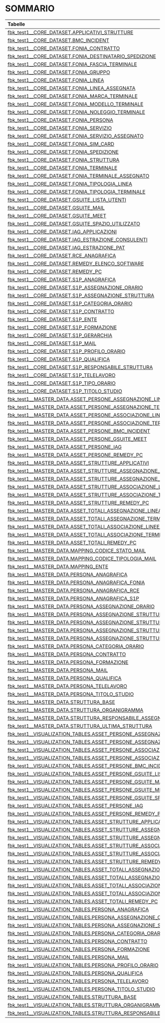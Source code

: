 # SOMMARIO

| Tabelle                                                                                                                                                                       |
|:------------------------------------------------------------------------------------------------------------------------------------------------------------------------------|
| [fbk_test1__CORE_DATASET.APPLICATIVI_STRUTTURE](/fbk_test1__CORE_DATASET/APPLICATIVI_STRUTTURE/markdown.md)                                                                   |
| [fbk_test1__CORE_DATASET.BMC_INCIDENT](/fbk_test1__CORE_DATASET/BMC_INCIDENT/markdown.md)                                                                                     |
| [fbk_test1__CORE_DATASET.FONIA_CONTRATTO](/fbk_test1__CORE_DATASET/FONIA_CONTRATTO/markdown.md)                                                                               |
| [fbk_test1__CORE_DATASET.FONIA_DESTINATARIO_SPEDIZIONE](/fbk_test1__CORE_DATASET/FONIA_DESTINATARIO_SPEDIZIONE/markdown.md)                                                   |
| [fbk_test1__CORE_DATASET.FONIA_FASCIA_TERMINALE](/fbk_test1__CORE_DATASET/FONIA_FASCIA_TERMINALE/markdown.md)                                                                 |
| [fbk_test1__CORE_DATASET.FONIA_GRUPPO](/fbk_test1__CORE_DATASET/FONIA_GRUPPO/markdown.md)                                                                                     |
| [fbk_test1__CORE_DATASET.FONIA_LINEA](/fbk_test1__CORE_DATASET/FONIA_LINEA/markdown.md)                                                                                       |
| [fbk_test1__CORE_DATASET.FONIA_LINEA_ASSEGNATA](/fbk_test1__CORE_DATASET/FONIA_LINEA_ASSEGNATA/markdown.md)                                                                   |
| [fbk_test1__CORE_DATASET.FONIA_MARCA_TERMINALE](/fbk_test1__CORE_DATASET/FONIA_MARCA_TERMINALE/markdown.md)                                                                   |
| [fbk_test1__CORE_DATASET.FONIA_MODELLO_TERMINALE](/fbk_test1__CORE_DATASET/FONIA_MODELLO_TERMINALE/markdown.md)                                                               |
| [fbk_test1__CORE_DATASET.FONIA_NOLEGGIO_TERMINALE](/fbk_test1__CORE_DATASET/FONIA_NOLEGGIO_TERMINALE/markdown.md)                                                             |
| [fbk_test1__CORE_DATASET.FONIA_PERSONA](/fbk_test1__CORE_DATASET/FONIA_PERSONA/markdown.md)                                                                                   |
| [fbk_test1__CORE_DATASET.FONIA_SERVIZIO](/fbk_test1__CORE_DATASET/FONIA_SERVIZIO/markdown.md)                                                                                 |
| [fbk_test1__CORE_DATASET.FONIA_SERVIZIO_ASSEGNATO](/fbk_test1__CORE_DATASET/FONIA_SERVIZIO_ASSEGNATO/markdown.md)                                                             |
| [fbk_test1__CORE_DATASET.FONIA_SIM_CARD](/fbk_test1__CORE_DATASET/FONIA_SIM_CARD/markdown.md)                                                                                 |
| [fbk_test1__CORE_DATASET.FONIA_SPEDIZIONE](/fbk_test1__CORE_DATASET/FONIA_SPEDIZIONE/markdown.md)                                                                             |
| [fbk_test1__CORE_DATASET.FONIA_STRUTTURA](/fbk_test1__CORE_DATASET/FONIA_STRUTTURA/markdown.md)                                                                               |
| [fbk_test1__CORE_DATASET.FONIA_TERMINALE](/fbk_test1__CORE_DATASET/FONIA_TERMINALE/markdown.md)                                                                               |
| [fbk_test1__CORE_DATASET.FONIA_TERMINALE_ASSEGNATO](/fbk_test1__CORE_DATASET/FONIA_TERMINALE_ASSEGNATO/markdown.md)                                                           |
| [fbk_test1__CORE_DATASET.FONIA_TIPOLOGIA_LINEA](/fbk_test1__CORE_DATASET/FONIA_TIPOLOGIA_LINEA/markdown.md)                                                                   |
| [fbk_test1__CORE_DATASET.FONIA_TIPOLOGIA_TERMINALE](/fbk_test1__CORE_DATASET/FONIA_TIPOLOGIA_TERMINALE/markdown.md)                                                           |
| [fbk_test1__CORE_DATASET.GSUITE_LISTA_UTENTI](/fbk_test1__CORE_DATASET/GSUITE_LISTA_UTENTI/markdown.md)                                                                       |
| [fbk_test1__CORE_DATASET.GSUITE_MAIL](/fbk_test1__CORE_DATASET/GSUITE_MAIL/markdown.md)                                                                                       |
| [fbk_test1__CORE_DATASET.GSUITE_MEET](/fbk_test1__CORE_DATASET/GSUITE_MEET/markdown.md)                                                                                       |
| [fbk_test1__CORE_DATASET.GSUITE_SPAZIO_UTILIZZATO](/fbk_test1__CORE_DATASET/GSUITE_SPAZIO_UTILIZZATO/markdown.md)                                                             |
| [fbk_test1__CORE_DATASET.IAG_APPLICAZIONI](/fbk_test1__CORE_DATASET/IAG_APPLICAZIONI/markdown.md)                                                                             |
| [fbk_test1__CORE_DATASET.IAG_ESTRAZIONE_CONSULENTI](/fbk_test1__CORE_DATASET/IAG_ESTRAZIONE_CONSULENTI/markdown.md)                                                           |
| [fbk_test1__CORE_DATASET.IAG_ESTRAZIONE_PAT](/fbk_test1__CORE_DATASET/IAG_ESTRAZIONE_PAT/markdown.md)                                                                         |
| [fbk_test1__CORE_DATASET.RCE_ANAGRAFICA](/fbk_test1__CORE_DATASET/RCE_ANAGRAFICA/markdown.md)                                                                                 |
| [fbk_test1__CORE_DATASET.REMEDY_ELENCO_SOFTWARE](/fbk_test1__CORE_DATASET/REMEDY_ELENCO_SOFTWARE/markdown.md)                                                                 |
| [fbk_test1__CORE_DATASET.REMEDY_PC](/fbk_test1__CORE_DATASET/REMEDY_PC/markdown.md)                                                                                           |
| [fbk_test1__CORE_DATASET.S1P_ANAGRAFICA](/fbk_test1__CORE_DATASET/S1P_ANAGRAFICA/markdown.md)                                                                                 |
| [fbk_test1__CORE_DATASET.S1P_ASSEGNAZIONE_ORARIO](/fbk_test1__CORE_DATASET/S1P_ASSEGNAZIONE_ORARIO/markdown.md)                                                               |
| [fbk_test1__CORE_DATASET.S1P_ASSEGNAZIONE_STRUTTURA](/fbk_test1__CORE_DATASET/S1P_ASSEGNAZIONE_STRUTTURA/markdown.md)                                                         |
| [fbk_test1__CORE_DATASET.S1P_CATEGORIA_ORARIO](/fbk_test1__CORE_DATASET/S1P_CATEGORIA_ORARIO/markdown.md)                                                                     |
| [fbk_test1__CORE_DATASET.S1P_CONTRATTO](/fbk_test1__CORE_DATASET/S1P_CONTRATTO/markdown.md)                                                                                   |
| [fbk_test1__CORE_DATASET.S1P_ENTE](/fbk_test1__CORE_DATASET/S1P_ENTE/markdown.md)                                                                                             |
| [fbk_test1__CORE_DATASET.S1P_FORMAZIONE](/fbk_test1__CORE_DATASET/S1P_FORMAZIONE/markdown.md)                                                                                 |
| [fbk_test1__CORE_DATASET.S1P_GERARCHIA](/fbk_test1__CORE_DATASET/S1P_GERARCHIA/markdown.md)                                                                                   |
| [fbk_test1__CORE_DATASET.S1P_MAIL](/fbk_test1__CORE_DATASET/S1P_MAIL/markdown.md)                                                                                             |
| [fbk_test1__CORE_DATASET.S1P_PROFILO_ORARIO](/fbk_test1__CORE_DATASET/S1P_PROFILO_ORARIO/markdown.md)                                                                         |
| [fbk_test1__CORE_DATASET.S1P_QUALIFICA](/fbk_test1__CORE_DATASET/S1P_QUALIFICA/markdown.md)                                                                                   |
| [fbk_test1__CORE_DATASET.S1P_RESPONSABILE_STRUTTURA](/fbk_test1__CORE_DATASET/S1P_RESPONSABILE_STRUTTURA/markdown.md)                                                         |
| [fbk_test1__CORE_DATASET.S1P_TELELAVORO](/fbk_test1__CORE_DATASET/S1P_TELELAVORO/markdown.md)                                                                                 |
| [fbk_test1__CORE_DATASET.S1P_TIPO_ORARIO](/fbk_test1__CORE_DATASET/S1P_TIPO_ORARIO/markdown.md)                                                                               |
| [fbk_test1__CORE_DATASET.S1P_TITOLO_STUDIO](/fbk_test1__CORE_DATASET/S1P_TITOLO_STUDIO/markdown.md)                                                                           |
| [fbk_test1__MASTER_DATA.ASSET_PERSONE_ASSEGNAZIONE_LINEA](/fbk_test1__MASTER_DATA/ASSET_PERSONE_ASSEGNAZIONE_LINEA/markdown.md)                                               |
| [fbk_test1__MASTER_DATA.ASSET_PERSONE_ASSEGNAZIONE_TERMINALE](/fbk_test1__MASTER_DATA/ASSET_PERSONE_ASSEGNAZIONE_TERMINALE/markdown.md)                                       |
| [fbk_test1__MASTER_DATA.ASSET_PERSONE_ASSOCIAZIONE_LINEE_SERVIZI](/fbk_test1__MASTER_DATA/ASSET_PERSONE_ASSOCIAZIONE_LINEE_SERVIZI/markdown.md)                               |
| [fbk_test1__MASTER_DATA.ASSET_PERSONE_ASSOCIAZIONE_TERMINALI_NOLEGGI](/fbk_test1__MASTER_DATA/ASSET_PERSONE_ASSOCIAZIONE_TERMINALI_NOLEGGI/markdown.md)                       |
| [fbk_test1__MASTER_DATA.ASSET_PERSONE_BMC_INCIDENT](/fbk_test1__MASTER_DATA/ASSET_PERSONE_BMC_INCIDENT/markdown.md)                                                           |
| [fbk_test1__MASTER_DATA.ASSET_PERSONE_GSUITE_MEET](/fbk_test1__MASTER_DATA/ASSET_PERSONE_GSUITE_MEET/markdown.md)                                                             |
| [fbk_test1__MASTER_DATA.ASSET_PERSONE_IAG](/fbk_test1__MASTER_DATA/ASSET_PERSONE_IAG/markdown.md)                                                                             |
| [fbk_test1__MASTER_DATA.ASSET_PERSONE_REMEDY_PC](/fbk_test1__MASTER_DATA/ASSET_PERSONE_REMEDY_PC/markdown.md)                                                                 |
| [fbk_test1__MASTER_DATA.ASSET_STRUTTURE_APPLICATIVI](/fbk_test1__MASTER_DATA/ASSET_STRUTTURE_APPLICATIVI/markdown.md)                                                         |
| [fbk_test1__MASTER_DATA.ASSET_STRUTTURE_ASSEGNAZIONE_LINEA](/fbk_test1__MASTER_DATA/ASSET_STRUTTURE_ASSEGNAZIONE_LINEA/markdown.md)                                           |
| [fbk_test1__MASTER_DATA.ASSET_STRUTTURE_ASSEGNAZIONE_TERMINALE](/fbk_test1__MASTER_DATA/ASSET_STRUTTURE_ASSEGNAZIONE_TERMINALE/markdown.md)                                   |
| [fbk_test1__MASTER_DATA.ASSET_STRUTTURE_ASSOCIAZIONE_LINEE_SERVIZI](/fbk_test1__MASTER_DATA/ASSET_STRUTTURE_ASSOCIAZIONE_LINEE_SERVIZI/markdown.md)                           |
| [fbk_test1__MASTER_DATA.ASSET_STRUTTURE_ASSOCIAZIONE_TERMINALI_NOLEGGI](/fbk_test1__MASTER_DATA/ASSET_STRUTTURE_ASSOCIAZIONE_TERMINALI_NOLEGGI/markdown.md)                   |
| [fbk_test1__MASTER_DATA.ASSET_STRUTTURE_REMEDY_PC](/fbk_test1__MASTER_DATA/ASSET_STRUTTURE_REMEDY_PC/markdown.md)                                                             |
| [fbk_test1__MASTER_DATA.ASSET_TOTALI_ASSEGNAZIONE_LINEA](/fbk_test1__MASTER_DATA/ASSET_TOTALI_ASSEGNAZIONE_LINEA/markdown.md)                                                 |
| [fbk_test1__MASTER_DATA.ASSET_TOTALI_ASSEGNAZIONE_TERMINALE](/fbk_test1__MASTER_DATA/ASSET_TOTALI_ASSEGNAZIONE_TERMINALE/markdown.md)                                         |
| [fbk_test1__MASTER_DATA.ASSET_TOTALI_ASSOCIAZIONE_LINEE_SERVIZI](/fbk_test1__MASTER_DATA/ASSET_TOTALI_ASSOCIAZIONE_LINEE_SERVIZI/markdown.md)                                 |
| [fbk_test1__MASTER_DATA.ASSET_TOTALI_ASSOCIAZIONE_TERMINALI_NOLEGGI](/fbk_test1__MASTER_DATA/ASSET_TOTALI_ASSOCIAZIONE_TERMINALI_NOLEGGI/markdown.md)                         |
| [fbk_test1__MASTER_DATA.ASSET_TOTALI_REMEDY_PC](/fbk_test1__MASTER_DATA/ASSET_TOTALI_REMEDY_PC/markdown.md)                                                                   |
| [fbk_test1__MASTER_DATA.MAPPING_CODICE_STATO_MAIL](/fbk_test1__MASTER_DATA/MAPPING_CODICE_STATO_MAIL/markdown.md)                                                             |
| [fbk_test1__MASTER_DATA.MAPPING_CODICE_TIPOLOGIA_MAIL](/fbk_test1__MASTER_DATA/MAPPING_CODICE_TIPOLOGIA_MAIL/markdown.md)                                                     |
| [fbk_test1__MASTER_DATA.MAPPING_ENTE](/fbk_test1__MASTER_DATA/MAPPING_ENTE/markdown.md)                                                                                       |
| [fbk_test1__MASTER_DATA.PERSONA_ANAGRAFICA](/fbk_test1__MASTER_DATA/PERSONA_ANAGRAFICA/markdown.md)                                                                           |
| [fbk_test1__MASTER_DATA.PERSONA_ANAGRAFICA_FONIA](/fbk_test1__MASTER_DATA/PERSONA_ANAGRAFICA_FONIA/markdown.md)                                                               |
| [fbk_test1__MASTER_DATA.PERSONA_ANAGRAFICA_RCE](/fbk_test1__MASTER_DATA/PERSONA_ANAGRAFICA_RCE/markdown.md)                                                                   |
| [fbk_test1__MASTER_DATA.PERSONA_ANAGRAFICA_S1P](/fbk_test1__MASTER_DATA/PERSONA_ANAGRAFICA_S1P/markdown.md)                                                                   |
| [fbk_test1__MASTER_DATA.PERSONA_ASSEGNAZIONE_ORARIO](/fbk_test1__MASTER_DATA/PERSONA_ASSEGNAZIONE_ORARIO/markdown.md)                                                         |
| [fbk_test1__MASTER_DATA.PERSONA_ASSEGNAZIONE_STRUTTURA](/fbk_test1__MASTER_DATA/PERSONA_ASSEGNAZIONE_STRUTTURA/markdown.md)                                                   |
| [fbk_test1__MASTER_DATA.PERSONA_ASSEGNAZIONE_STRUTTURA_RCE](/fbk_test1__MASTER_DATA/PERSONA_ASSEGNAZIONE_STRUTTURA_RCE/markdown.md)                                           |
| [fbk_test1__MASTER_DATA.PERSONA_ASSEGNAZIONE_STRUTTURA_S1P](/fbk_test1__MASTER_DATA/PERSONA_ASSEGNAZIONE_STRUTTURA_S1P/markdown.md)                                           |
| [fbk_test1__MASTER_DATA.PERSONA_ASSEGNAZIONE_STRUTTURA_ULTIMA_ASSEGNAZIONE](/fbk_test1__MASTER_DATA/PERSONA_ASSEGNAZIONE_STRUTTURA_ULTIMA_ASSEGNAZIONE/markdown.md)           |
| [fbk_test1__MASTER_DATA.PERSONA_CATEGORIA_ORARIO](/fbk_test1__MASTER_DATA/PERSONA_CATEGORIA_ORARIO/markdown.md)                                                               |
| [fbk_test1__MASTER_DATA.PERSONA_CONTRATTO](/fbk_test1__MASTER_DATA/PERSONA_CONTRATTO/markdown.md)                                                                             |
| [fbk_test1__MASTER_DATA.PERSONA_FORMAZIONE](/fbk_test1__MASTER_DATA/PERSONA_FORMAZIONE/markdown.md)                                                                           |
| [fbk_test1__MASTER_DATA.PERSONA_MAIL](/fbk_test1__MASTER_DATA/PERSONA_MAIL/markdown.md)                                                                                       |
| [fbk_test1__MASTER_DATA.PERSONA_QUALIFICA](/fbk_test1__MASTER_DATA/PERSONA_QUALIFICA/markdown.md)                                                                             |
| [fbk_test1__MASTER_DATA.PERSONA_TELELAVORO](/fbk_test1__MASTER_DATA/PERSONA_TELELAVORO/markdown.md)                                                                           |
| [fbk_test1__MASTER_DATA.PERSONA_TITOLO_STUDIO](/fbk_test1__MASTER_DATA/PERSONA_TITOLO_STUDIO/markdown.md)                                                                     |
| [fbk_test1__MASTER_DATA.STRUTTURA_BASE](/fbk_test1__MASTER_DATA/STRUTTURA_BASE/markdown.md)                                                                                   |
| [fbk_test1__MASTER_DATA.STRUTTURA_ORGANIGRAMMA](/fbk_test1__MASTER_DATA/STRUTTURA_ORGANIGRAMMA/markdown.md)                                                                   |
| [fbk_test1__MASTER_DATA.STRUTTURA_RESPONSABILE_ASSEGNAZIONE_STRUTTURA](/fbk_test1__MASTER_DATA/STRUTTURA_RESPONSABILE_ASSEGNAZIONE_STRUTTURA/markdown.md)                     |
| [fbk_test1__MASTER_DATA.STRUTTURA_ULTIMA_STRUTTURA](/fbk_test1__MASTER_DATA/STRUTTURA_ULTIMA_STRUTTURA/markdown.md)                                                           |
| [fbk_test1__VISUALIZATION_TABLES.ASSET_PERSONE_ASSEGNAZIONE_LINEA](/fbk_test1__VISUALIZATION_TABLES/ASSET_PERSONE_ASSEGNAZIONE_LINEA/markdown.md)                             |
| [fbk_test1__VISUALIZATION_TABLES.ASSET_PERSONE_ASSEGNAZIONE_TERMINALE](/fbk_test1__VISUALIZATION_TABLES/ASSET_PERSONE_ASSEGNAZIONE_TERMINALE/markdown.md)                     |
| [fbk_test1__VISUALIZATION_TABLES.ASSET_PERSONE_ASSOCIAZIONE_LINEE_SERVIZI](/fbk_test1__VISUALIZATION_TABLES/ASSET_PERSONE_ASSOCIAZIONE_LINEE_SERVIZI/markdown.md)             |
| [fbk_test1__VISUALIZATION_TABLES.ASSET_PERSONE_ASSOCIAZIONE_TERMINALI_NOLEGGI](/fbk_test1__VISUALIZATION_TABLES/ASSET_PERSONE_ASSOCIAZIONE_TERMINALI_NOLEGGI/markdown.md)     |
| [fbk_test1__VISUALIZATION_TABLES.ASSET_PERSONE_BMC_INCIDENT](/fbk_test1__VISUALIZATION_TABLES/ASSET_PERSONE_BMC_INCIDENT/markdown.md)                                         |
| [fbk_test1__VISUALIZATION_TABLES.ASSET_PERSONE_GSUITE_LISTA_UTENTI](/fbk_test1__VISUALIZATION_TABLES/ASSET_PERSONE_GSUITE_LISTA_UTENTI/markdown.md)                           |
| [fbk_test1__VISUALIZATION_TABLES.ASSET_PERSONE_GSUITE_MAIL](/fbk_test1__VISUALIZATION_TABLES/ASSET_PERSONE_GSUITE_MAIL/markdown.md)                                           |
| [fbk_test1__VISUALIZATION_TABLES.ASSET_PERSONE_GSUITE_MEET](/fbk_test1__VISUALIZATION_TABLES/ASSET_PERSONE_GSUITE_MEET/markdown.md)                                           |
| [fbk_test1__VISUALIZATION_TABLES.ASSET_PERSONE_GSUITE_SPAZIO_UTILIZZATO](/fbk_test1__VISUALIZATION_TABLES/ASSET_PERSONE_GSUITE_SPAZIO_UTILIZZATO/markdown.md)                 |
| [fbk_test1__VISUALIZATION_TABLES.ASSET_PERSONE_IAG](/fbk_test1__VISUALIZATION_TABLES/ASSET_PERSONE_IAG/markdown.md)                                                           |
| [fbk_test1__VISUALIZATION_TABLES.ASSET_PERSONE_REMEDY_PC](/fbk_test1__VISUALIZATION_TABLES/ASSET_PERSONE_REMEDY_PC/markdown.md)                                               |
| [fbk_test1__VISUALIZATION_TABLES.ASSET_STRUTTURE_APPLICATIVI](/fbk_test1__VISUALIZATION_TABLES/ASSET_STRUTTURE_APPLICATIVI/markdown.md)                                       |
| [fbk_test1__VISUALIZATION_TABLES.ASSET_STRUTTURE_ASSEGNAZIONE_LINEA](/fbk_test1__VISUALIZATION_TABLES/ASSET_STRUTTURE_ASSEGNAZIONE_LINEA/markdown.md)                         |
| [fbk_test1__VISUALIZATION_TABLES.ASSET_STRUTTURE_ASSEGNAZIONE_TERMINALE](/fbk_test1__VISUALIZATION_TABLES/ASSET_STRUTTURE_ASSEGNAZIONE_TERMINALE/markdown.md)                 |
| [fbk_test1__VISUALIZATION_TABLES.ASSET_STRUTTURE_ASSOCIAZIONE_LINEE_SERVIZI](/fbk_test1__VISUALIZATION_TABLES/ASSET_STRUTTURE_ASSOCIAZIONE_LINEE_SERVIZI/markdown.md)         |
| [fbk_test1__VISUALIZATION_TABLES.ASSET_STRUTTURE_ASSOCIAZIONE_TERMINALI_NOLEGGI](/fbk_test1__VISUALIZATION_TABLES/ASSET_STRUTTURE_ASSOCIAZIONE_TERMINALI_NOLEGGI/markdown.md) |
| [fbk_test1__VISUALIZATION_TABLES.ASSET_STRUTTURE_REMEDY_PC](/fbk_test1__VISUALIZATION_TABLES/ASSET_STRUTTURE_REMEDY_PC/markdown.md)                                           |
| [fbk_test1__VISUALIZATION_TABLES.ASSET_TOTALI_ASSEGNAZIONE_LINEA](/fbk_test1__VISUALIZATION_TABLES/ASSET_TOTALI_ASSEGNAZIONE_LINEA/markdown.md)                               |
| [fbk_test1__VISUALIZATION_TABLES.ASSET_TOTALI_ASSEGNAZIONE_TERMINALE](/fbk_test1__VISUALIZATION_TABLES/ASSET_TOTALI_ASSEGNAZIONE_TERMINALE/markdown.md)                       |
| [fbk_test1__VISUALIZATION_TABLES.ASSET_TOTALI_ASSOCIAZIONE_LINEE_SERVIZI](/fbk_test1__VISUALIZATION_TABLES/ASSET_TOTALI_ASSOCIAZIONE_LINEE_SERVIZI/markdown.md)               |
| [fbk_test1__VISUALIZATION_TABLES.ASSET_TOTALI_ASSOCIAZIONE_TERMINALI_NOLEGGI](/fbk_test1__VISUALIZATION_TABLES/ASSET_TOTALI_ASSOCIAZIONE_TERMINALI_NOLEGGI/markdown.md)       |
| [fbk_test1__VISUALIZATION_TABLES.ASSET_TOTALI_REMEDY_PC](/fbk_test1__VISUALIZATION_TABLES/ASSET_TOTALI_REMEDY_PC/markdown.md)                                                 |
| [fbk_test1__VISUALIZATION_TABLES.PERSONA_ANAGRAFICA](/fbk_test1__VISUALIZATION_TABLES/PERSONA_ANAGRAFICA/markdown.md)                                                         |
| [fbk_test1__VISUALIZATION_TABLES.PERSONA_ASSEGNAZIONE_ORARIO](/fbk_test1__VISUALIZATION_TABLES/PERSONA_ASSEGNAZIONE_ORARIO/markdown.md)                                       |
| [fbk_test1__VISUALIZATION_TABLES.PERSONA_ASSEGNAZIONE_STRUTTURA](/fbk_test1__VISUALIZATION_TABLES/PERSONA_ASSEGNAZIONE_STRUTTURA/markdown.md)                                 |
| [fbk_test1__VISUALIZATION_TABLES.PERSONA_CATEGORIA_ORARIO](/fbk_test1__VISUALIZATION_TABLES/PERSONA_CATEGORIA_ORARIO/markdown.md)                                             |
| [fbk_test1__VISUALIZATION_TABLES.PERSONA_CONTRATTO](/fbk_test1__VISUALIZATION_TABLES/PERSONA_CONTRATTO/markdown.md)                                                           |
| [fbk_test1__VISUALIZATION_TABLES.PERSONA_FORMAZIONE](/fbk_test1__VISUALIZATION_TABLES/PERSONA_FORMAZIONE/markdown.md)                                                         |
| [fbk_test1__VISUALIZATION_TABLES.PERSONA_MAIL](/fbk_test1__VISUALIZATION_TABLES/PERSONA_MAIL/markdown.md)                                                                     |
| [fbk_test1__VISUALIZATION_TABLES.PERSONA_PROFILO_ORARIO](/fbk_test1__VISUALIZATION_TABLES/PERSONA_PROFILO_ORARIO/markdown.md)                                                 |
| [fbk_test1__VISUALIZATION_TABLES.PERSONA_QUALIFICA](/fbk_test1__VISUALIZATION_TABLES/PERSONA_QUALIFICA/markdown.md)                                                           |
| [fbk_test1__VISUALIZATION_TABLES.PERSONA_TELELAVORO](/fbk_test1__VISUALIZATION_TABLES/PERSONA_TELELAVORO/markdown.md)                                                         |
| [fbk_test1__VISUALIZATION_TABLES.PERSONA_TITOLO_STUDIO](/fbk_test1__VISUALIZATION_TABLES/PERSONA_TITOLO_STUDIO/markdown.md)                                                   |
| [fbk_test1__VISUALIZATION_TABLES.STRUTTURA_BASE](/fbk_test1__VISUALIZATION_TABLES/STRUTTURA_BASE/markdown.md)                                                                 |
| [fbk_test1__VISUALIZATION_TABLES.STRUTTURA_ORGANIGRAMMA](/fbk_test1__VISUALIZATION_TABLES/STRUTTURA_ORGANIGRAMMA/markdown.md)                                                 |
| [fbk_test1__VISUALIZATION_TABLES.STRUTTURA_RESPONSABILE_ASSEGNAZIONE_STRUTTURA](/fbk_test1__VISUALIZATION_TABLES/STRUTTURA_RESPONSABILE_ASSEGNAZIONE_STRUTTURA/markdown.md)   |

